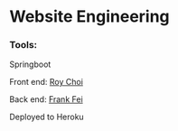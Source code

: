 # Website Engineering

### Tools: 
Springboot

Front end: [Roy Choi]([https://github.com/IARPUS)

Back end: [Frank Fei](https://github.com/akaGD-13)

Deployed to Heroku


